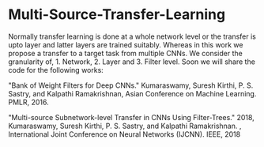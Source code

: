 # Multi-Source-Transfer-Learning
Normally transfer learning is done at a whole network level or the transfer is upto layer and latter layers are trained suitably.
Whereas in this work we propose a transfer to a target task from multiple CNNs. We consider the granularity of, 1. Network, 2. Layer and 3. Filter level.
Soon we will share the code for the following works: 

"Bank of Weight Filters for Deep CNNs." Kumaraswamy, Suresh Kirthi, P. S. Sastry, and Kalpathi Ramakrishnan, Asian Conference on Machine Learning. PMLR, 2016.

"Multi-source Subnetwork-level Transfer in CNNs Using Filter-Trees." 2018, Kumaraswamy, Suresh Kirthi, P. S. Sastry, and Kalpathi Ramakrishnan. , International Joint Conference on Neural Networks (IJCNN). IEEE, 2018
